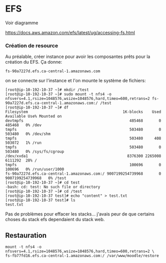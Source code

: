 # EFS

Voir diagramme

https://docs.aws.amazon.com/efs/latest/ug/accessing-fs.html

### Création de resource
Au préalable, créer instance pour avoir les composantes prêts pour la création du EFS. Ça donne:

` fs-90a7227d.efs.ca-central-1.amazonaws.com `

on se connecte sur l'instance et l'on mounte le système de fichiers:

```
[root@ip-10-192-10-37 ~]# mkdir /test
[root@ip-10-192-10-37 ~]# sudo mount -t nfs4 -o nfsvers=4.1,rsize=1048576,wsize=1048576,hard,timeo=600,retrans=2 fs-90a7227d.efs.ca-central-1.amazonaws.com:/ /test
[root@ip-10-192-10-37 ~]# df 
Filesystem                                          1K-blocks    Used        Available Use% Mounted on
devtmpfs                                               485468       0           485468   0% /dev
tmpfs                                                  503480       0           503480   0% /dev/shm
tmpfs                                                  503480     408           503072   1% /run
tmpfs                                                  503480       0           503480   0% /sys/fs/cgroup
/dev/xvda1                                            8376300 2265008          6111292  28% /
tmpfs                                                  100696       0           100696   0% /run/user/1000
fs-90a7227d.efs.ca-central-1.amazonaws.com:/ 9007199254739968       0 9007199254739968   0% /test
[root@ip-10-192-10-37 ~]# cd test
-bash: cd: test: No such file or directory
[root@ip-10-192-10-37 ~]# cd /test
[root@ip-10-192-10-37 test]# echo "content" > test.txt
[root@ip-10-192-10-37 test]# ls
test.txt
```

Pas de problèmes pour effacer les stacks... j'avais peur de que certains choses du stack efs dependaient du stack web.

## Restauration

```
mount -t nfs4 -o nfsvers=4.1,rsize=1048576,wsize=1048576,hard,timeo=600,retrans=2 \
fs-fb77fd16.efs.ca-central-1.amazonaws.com:/ /var/www/moodle/restore
```